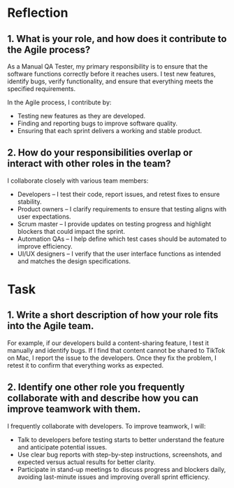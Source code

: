 # Reflection  

## 1. What is your role, and how does it contribute to the Agile process?  

As a Manual QA Tester, my primary responsibility is to ensure that the software functions correctly before it reaches users. I test new features, identify bugs, verify functionality, and ensure that everything meets the specified requirements.  

In the Agile process, I contribute by:  
- Testing new features as they are developed.  
- Finding and reporting bugs to improve software quality.  
- Ensuring that each sprint delivers a working and stable product.  

## 2. How do your responsibilities overlap or interact with other roles in the team?  

I collaborate closely with various team members:  

- Developers – I test their code, report issues, and retest fixes to ensure stability.  
- Product owners – I clarify requirements to ensure that testing aligns with user expectations.  
- Scrum master – I provide updates on testing progress and highlight blockers that could impact the sprint.  
- Automation QAs – I help define which test cases should be automated to improve efficiency.  
- UI/UX designers – I verify that the user interface functions as intended and matches the design specifications.  

# Task  

## 1. Write a short description of how your role fits into the Agile team.  

For example, if our developers build a content-sharing feature, I test it manually and identify bugs. If I find that content cannot be shared to TikTok on Mac, I report the issue to the developers. Once they fix the problem, I retest it to confirm that everything works as expected.  

## 2. Identify one other role you frequently collaborate with and describe how you can improve teamwork with them.  

I frequently collaborate with developers. To improve teamwork, I will:  

- Talk to developers before testing starts to better understand the feature and anticipate potential issues.  
- Use clear bug reports with step-by-step instructions, screenshots, and expected versus actual results for better clarity.  
- Participate in stand-up meetings to discuss progress and blockers daily, avoiding last-minute issues and improving overall sprint efficiency.  

